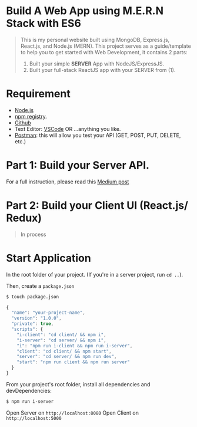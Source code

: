 # Build A Web App using M.E.R.N Stack with ES6

> This is my personal website built using MongoDB, Express.js, React.js, and Node.js (MERN). This project serves as a guide/template to help you to get started with Web Development, it contains 2 parts:
> 1. Built your simple __SERVER__ App with NodeJS/ExpressJS.
> 2. Built your full-stack ReactJS app with your SERVER from (1).

# Requirement

- [Node.js](https://nodejs.org/en/) 
- [npm registry](https://www.npmjs.com/).
- [Github](https://gist.github.com/derhuerst/1b15ff4652a867391f03)
- Text Editor: [VSCode](https://code.visualstudio.com/) OR ...anything you like.
- [Postman](https://www.getpostman.com/): this will allow you test your API (GET, POST, PUT, DELETE, etc.)

# Part 1: Build your Server API.

For a full instruction, please read this [Medium post](https://medium.com/@calvinqc/a-complete-guide-build-a-scalable-3-tier-architecture-with-mern-stack-es6-ca129d7df805)

# Part 2: Build your Client UI (React.js/ Redux)
> In process

# Start Application

In the root folder of your project. (If you're in a server project, run `cd ..`).

Then, create a `package.json`

```sh
$ touch package.json
```

```javascript
{
  "name": "your-project-name",
  "version": "1.0.0",
  "private": true,
  "scripts": {
    "i-client": "cd client/ && npm i",
    "i-server": "cd server/ && npm i",
    "i": "npm run i-client && npm run i-server",
    "client": "cd client/ && npm start",
    "server": "cd server/ && npm run dev",
    "start": "npm run client && npm run server"
  }
}
```

From your project's root folder, install all dependencies and devDependencies:

```sh
$ npm run i-server
```

Open Server on `http://localhost:8080`
Open Client on `http://localhost:5000`
